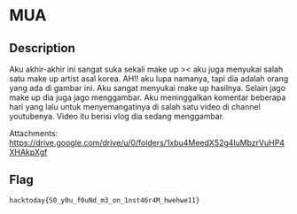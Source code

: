 # MUA

## Description

Aku akhir-akhir ini sangat suka sekali make up >< aku juga menyukai salah satu make up artist asal korea. AH!! aku lupa namanya, tapi dia adalah orang yang ada di gambar ini. Aku sangat menyukai make up hasilnya. Selain jago make up dia juga jago menggambar. Aku meninggalkan komentar beberapa hari yang lalu untuk menyemangatinya di salah satu video di channel youtubenya. Video itu berisi vlog dia sedang menggambar.

Attachments: https://drive.google.com/drive/u/0/folders/1xbu4MeedX52g4luMbzrVuHP4XHAkpXgf

## Flag
`hacktoday{S0_y0u_f0uNd_m3_on_1nst46r4M_hwehwe11}`
